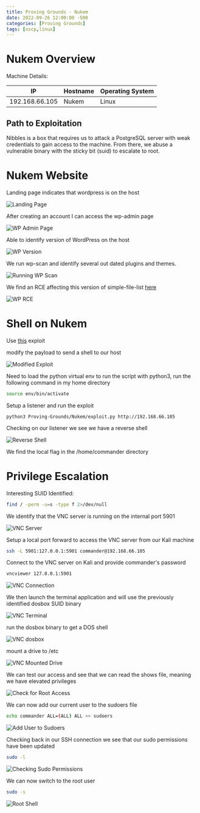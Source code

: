 ```yaml
---
title: Proving Grounds - Nukem
date: 2022-09-26 12:00:00 -500 
categories: [Proving Grounds]
tags: [oscp,linux]
---
```


# Nukem Overview

Machine Details:

|IP|Hostname|Operating System|
|---|---|---|
|192.168.66.105|Nukem|Linux|

## Path to Exploitation
Nibbles is a box that requires us to attack a PostgreSQL server with weak credentials to gain access to the machine. From there, we abuse a vulnerable binary with the sticky bit (suid) to escalate to root. 

# Nukem Website

Landing page indicates that wordpress is on the host

![Landing Page](/assets/ProvingGrounds/Nukem/site-landing.png)

After creating an account I can access the wp-admin page

![WP Admin Page](/assets/ProvingGrounds/Nukem/wp-admin.png)

Able to identify version of WordPress on the host

![WP Version](/assets/ProvingGrounds/Nukem/wp-version.png)

We run wp-scan and identify several out dated plugins and themes.

![Running WP Scan](/assets/ProvingGrounds/Nukem/wp-scan.png)

We find an RCE affecting this version of simple-file-list [here](https://www.exploit-db.com/exploits/48979)

![WP RCE](/assets/ProvingGrounds/Nukem/wp-rce.png)

# Shell on Nukem

Use [this](https://www.exploit-db.com/exploits/48979) exploit

modify the payload to send a shell to our host 

![Modified Exploit](/assets/ProvingGrounds/Nukem/modify-exploit.png)

Need to load the python virtual env to run the script with python3, run the following command in my home directory

```bash
source env/bin/activate
```

Setup a listener and run the exploit

```
python3 Proving-Grounds/Nukem/exploit.py http://192.168.66.105
```

Checking on our listener we see we have a reverse shell

![Reverse Shell](/assets/ProvingGrounds/Nukem/rev-shell.png)

We find the local flag in the /home/commander directory

# Privilege Escalation
Interesting SUID Identified:

```bash
find / -perm -u=s -type f 2>/dev/null
```

We identify that the VNC server is running on the internal port 5901

![VNC Server](/assets/ProvingGrounds/Nukem/vnc-server.png)

Setup a local port forward to access the VNC server from our Kali machine

```bash
ssh -L 5901:127.0.0.1:5901 commander@192.168.66.105
```

Connect to the VNC server on Kali and provide commander's password

```bash
vncviewer 127.0.0.1:5901
```

![VNC Connection](/assets/ProvingGrounds/Nukem/vnc-connection.png)

We then launch the terminal application and will use the previously identified dosbox SUID binary

![VNC Terminal](/assets/ProvingGrounds/Nukem/vnc-terminal.png)

run the dosbox binary to get a DOS shell

![VNC dosbox](/assets/ProvingGrounds/Nukem/vnc-dosbox.png)

mount a drive to /etc

![VNC Mounted Drive](/assets/ProvingGrounds/Nukem/vnc-mount.png)

We can test our access and see that we can read the shows file, meaning we have elevated privileges

![Check for Root Access](/assets/ProvingGrounds/Nukem/root-check.png)

We can now add our current user to the sudoers file

```bash
echo commander ALL=(ALL) ALL >> sudoers
```

![Add User to Sudoers](/assets/ProvingGrounds/Nukem/sudoers-add.png)

Checking back in our SSH connection we see that our sudo permissions have been updated

```bash
sudo -l
```

![Checking Sudo Permissions](/assets/ProvingGrounds/Nukem/sudo-check.png)

We can now switch to the root user

```bash
sudo -s
```

![Root Shell](/assets/ProvingGrounds/Nukem/root-shell.png)

